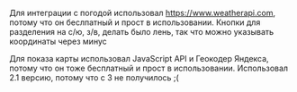 Для интеграции с погодой использовал https://www.weatherapi.com, потому что он беслпатный и прост в использовании.
Кнопки для разделения на с/ю, з/в, делать было лень, так что можно указывать координаты через минус

Для показа карты использовал JavaScript API и Геокодер Яндекса, потому что он тоже бесплатный и прост в использовании. Использовал 2.1 версию, потому что с 3 не получилось ;(
